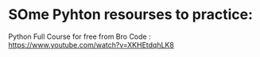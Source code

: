 # SOme Pyhton resourses to practice: 
 Python Full Course for free from Bro Code : https://www.youtube.com/watch?v=XKHEtdqhLK8
